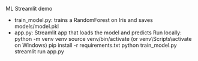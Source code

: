 ML Streamlit demo
- train_model.py: trains a RandomForest on Iris and saves models/model.pkl
- app.py: Streamlit app that loads the model and predicts
Run locally:
  python -m venv venv
  source venv/bin/activate   (or venv\Scripts\activate on Windows)
  pip install -r requirements.txt
  python train_model.py
  streamlit run app.py
